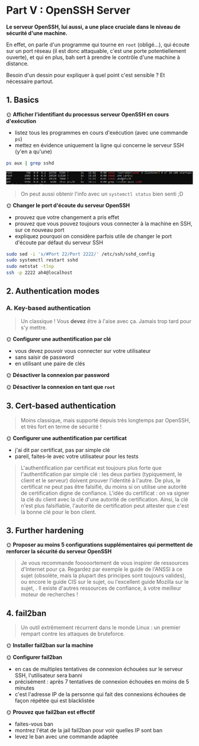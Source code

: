 # Part V : OpenSSH Server

**Le serveur OpenSSH, lui aussi, a une place cruciale dans le niveau de sécurité d'une machine.**

En effet, on parle d'un programme qui tourne en `root` (obligé...), qui écoute sur un port réseau (il est donc attaquable, c'est une porte potentiellement ouverte), et qui en plus, bah sert à prendre le contrôle d'une machine à distance.

Besoin d'un dessin pour expliquer à quel point c'est sensible ? Et nécessaire partout.

## 1. Basics

🌞 **Afficher l'identifiant du processus serveur OpenSSH en cours d'exécution**

- listez tous les programmes en cours d'exécution (avec une commande `ps`)
- mettez en évidence uniquement la ligne qui concerne le serveur SSH (y'en a qu'une)

```bash
ps aux | grep sshd
```

![alt text](image-16.png)

> On peut aussi obtenir l'info avec un `systemctl status` bien senti ;D

🌞 **Changer le port d'écoute du serveur OpenSSH**

- prouvez que votre changement a pris effet
- prouvez que vous pouvez toujours vous connecter à la machine en SSH, sur ce nouveau port
- expliquez pourquoi on considère parfois utile de changer le port d'écoute par défaut du serveur SSH

```bash
sudo sed -i 's/#Port 22/Port 2222/' /etc/ssh/sshd_config
sudo systemctl restart sshd
sudo netstat -tlnp
ssh -p 2222 ah4@localhost
```

## 2. Authentication modes

### A. Key-based authentication

> Un classique ! Vous **devez** être à l'aise avec ça. Jamais trop tard pour s'y mettre.

🌞 **Configurer une authentification par clé**

- vous devez pouvoir vous connecter sur votre utilisateur
- sans saisir de password
- en utilisant une paire de clés

🌞 **Désactiver la connexion par password**

🌞 **Désactiver la connexion en tant que `root`**

## 3. Cert-based authentication

> Moins classique, mais supporté depuis très longtemps par OpenSSH, et très fort en terme de sécurité !

🌞 **Configurer une authentification par certificat**

- j'ai dit par certificat, pas par simple clé
- pareil, faites-le avec votre utilisateur pour les tests

> L'authentification par certificat est toujours plus forte que l'authentification par simple clé : les deux parties (typiquement, le client et le serveur) doivent prouver l'identité à l'autre. De plus, le certificat ne peut pas être falsifié, du moins si on utilise une autorité de certification digne de confiance. L'idée du certificat : on va signer la clé du client avec la clé d'une autorité de certification. Ainsi, la clé n'est plus falsifiable, l'autorité de certification peut attester que c'est la bonne clé pour le bon client.

## 3. Further hardening

🌞 **Proposer au moins 5 configurations supplémentaires qui permettent de renforcer la sécurité du serveur OpenSSH**

> Je vous recommande fooooortement de vous inspirer de ressources d'Internet pour ça. Regardez par exemple le guide de l'ANSSI à ce sujet (obsolète, mais la plupart des principes sont toujours valides), ou encore le guide CIS sur le sujet, ou l'excellent guide Mozilla sur le sujet, . Il existe d'autres ressources de confiance, à votre meilleur moteur de recherches !

## 4. fail2ban

> Un outil extrêmement récurrent dans le monde Linux : un premier rempart contre les attaques de bruteforce.

🌞 **Installer fail2ban sur la machine**

🌞 **Configurer fail2ban**

- en cas de multiples tentatives de connexion échouées sur le serveur SSH, l'utilisateur sera banni
- précisément : après 7 tentatives de connexion échouées en moins de 5 minutes
- c'est l'adresse IP de la personne qui fait des connexions échouées de façon répétée qui est blacklistée

🌞 **Prouvez que fail2ban est effectif**

- faites-vous ban
- montrez l'état de la jail fail2ban pour voir quelles IP sont ban
- levez le ban avec une commande adaptée


